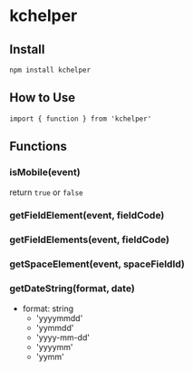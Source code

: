 # kchelper

## Install
```
npm install kchelper
```

## How to Use
```
import { function } from 'kchelper'
```

## Functions
### isMobile(event)
return `true` or `false`

### getFieldElement(event, fieldCode)

### getFieldElements(event, fieldCode)

### getSpaceElement(event, spaceFieldId)

### getDateString(format, date)
- format: string
  - 'yyyymmdd'
  - 'yymmdd'
  - 'yyyy-mm-dd'
  - 'yyyymm'
  - 'yymm'